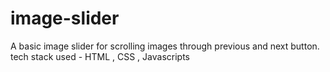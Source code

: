 # image-slider
A basic image slider for scrolling images through previous and next button.
tech stack used - HTML , CSS , Javascripts
